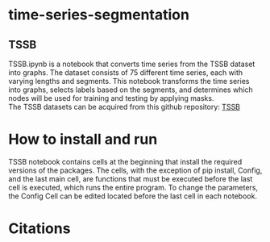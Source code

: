 # time-series-segmentation

## TSSB
TSSB.ipynb is a notebook that converts time series from the TSSB dataset into graphs. The dataset consists of 75 different time series, each with varying lengths and segments. This notebook transforms the time series into graphs, selects labels based on the segments, and determines which nodes will be used for training and testing by applying masks.   
The TSSB datasets can be acquired from this github repository: [TSSB](https://github.com/ermshaua/time-series-segmentation-benchmark/tree/main/tssb/datasets) 

# How to install and run
TSSB notebook contains cells at the beginning that install the required versions of the packages. The cells, with the exception of pip install, Config, and the last main cell, are functions that must be executed before the last cell is executed, which runs the entire program. To change the parameters, the Config Cell can be edited located before the last cell in each notebook.

# Citations
